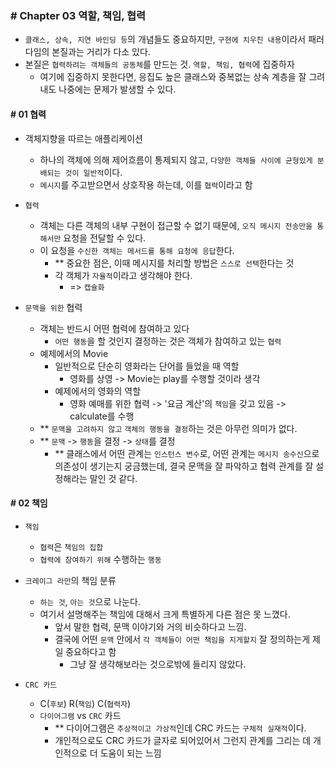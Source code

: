 ### # Chapter 03 역할, 책임, 협력

- `클래스, 상속, 지연 바인딩 등`의 개념들도 중요하지만, `구현에 치우친 내용`이라서 패러다임의 본질과는 거리가 다소 있다.
- 본질은 `협력하려는 객체들의 공동체`를 만드는 것. `역할, 책임, 협력`에 집중하자
  - 여기에 집중하지 못한다면, 응집도 높은 클래스와 중복없는 상속 계층을 잘 그려내도 나중에는 문제가 발생할 수 있다.

#### # 01 협력

- 객체지향을 따르는 애플리케이션

  - 하나의 객체에 의해 제어흐름이 통제되지 않고, `다양한 객체들 사이에 균형있게 분배되는 것이 일반적`이다.
  - `메시지`를 주고받으면서 상호작용 하는데, 이를 `협력`이라고 함

- `협력`

  - 객체는 다른 객체의 내부 구현이 접근할 수 없기 때문에, `오직 메시지 전송만을 통해서만` 요청을 전달할 수 있다.
  - 이 요청을 `수신한 객체는 메서드를 통해 요청에 응답`한다.
    - \*\* 중요한 점은, 이때 메시지를 처리할 방법은 `스스로 선택`한다는 것
    - 각 객체가 `자율적`이라고 생각해야 한다.
      - => `캡슐화`

- `문맥을 위한` 협력
  - 객체는 반드시 어떤 협력에 참여하고 있다
    - `어떤 행동`을 할 것인지 결정하는 것은 객체가 참여하고 있는 `협력`
  - 예제에서의 Movie
    - 일반적으로 단순히 영화라는 단어를 들었을 때 역할
      - 영화를 상영 -> Movie는 play를 수행할 것이라 생각
    - 예제에서의 영화의 역할
      - 영화 예매를 위한 협력 -> '요금 계산'의 `책임`을 갖고 있음 -> calculate를 수행
  - \*\* `문맥을 고려하지 않고` `객체의 행동을 결정`하는 것은 아무런 의미가 없다.
  - \*\* `문맥` -> `행동`을 결정 -> `상태`를 결정
    - \*\* 클래스에서 어떤 관계는 `인스턴스 변수`로, 어떤 관계는 `메시지 송수신`으로 의존성이 생기는지 궁금했는데, 결국 문맥을 잘 파악하고 협력 관계를 잘 설정해라는 말인 것 같다.

#### # 02 책임

- `책임`

  - `협력`은 `책임의 집합`
  - `협력에 참여하기 위해` 수행하는 `행동`

- `크레이그 라만`의 책임 분류

  - `하는 것`, `아는 것`으로 나눈다.
  - 여기서 설명해주는 책임에 대해서 크게 특별하게 다른 점은 못 느꼈다.
    - 앞서 말한 협력, 문맥 이야기와 거의 비슷하다고 느낌.
    - 결국에 어떤 `문맥` 안에서 `각 객체들이 어떤 책임을 지게할지` 잘 정의하는게 제일 중요하다고 함
      - 그냥 잘 생각해보라는 것으로밖에 들리지 않았다.

- `CRC 카드`
  - C(`후보`) R(`책임`) C(`협력자`)
  - `다이어그램` vs `CRC` 카드
    - \*\* 다이어그램은 `추상적이고 가상적`인데 CRC 카드는 `구체적 실재적`이다.
    - 개인적으로도 CRC 카드가 글자로 되어있어서 그런지 관계를 그리는 데 개인적으로 더 도움이 되는 느낌
